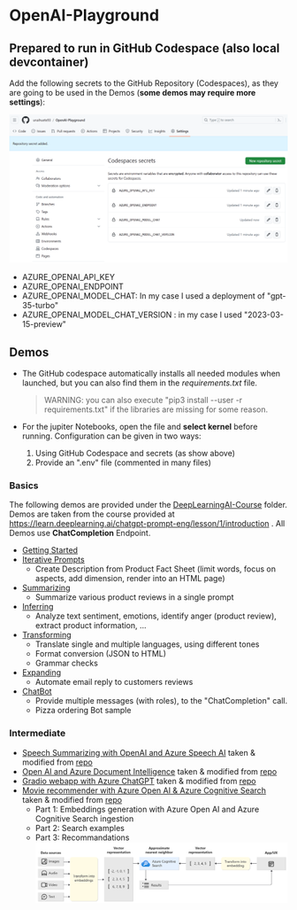 # OpenAI-Playground

## Prepared to run in GitHub Codespace (also local devcontainer)

Add the following secrets to the GitHub Repository (Codespaces), as they are going to be used in the Demos (**some demos may require more settings**):

![Alt text](Settings.png)

- AZURE_OPENAI_API_KEY
- AZURE_OPENAI_ENDPOINT
- AZURE_OPENAI_MODEL_CHAT: In my case I used a deployment of "gpt-35-turbo"
- AZURE_OPENAI_MODEL_CHAT_VERSION : in my case I used "2023-03-15-preview"

## Demos 

- The GitHub codespace automatically installs all needed modules when launched, but you can also find them in the *requirements.txt* file.
    > WARNING: you can also execute "pip3 install --user -r requirements.txt" if the libraries are missing for some reason.
- For the jupiter Notebooks, open the file and **select kernel** before running. Configuration can be given in two ways:

    1. Using GitHub Codespace and secrets (as show above)
    2. Provide an ".env" file (commented in many files)

### Basics 

The following demos are provided under the [DeepLearningAI-Course](OpenAI/DeepLearningAI-Course) folder. Demos are taken from the course provided at https://learn.deeplearning.ai/chatgpt-prompt-eng/lesson/1/introduction . All Demos use **ChatCompletion** Endpoint. 

- [Getting Started](OpenAI/DeepLearningAI-Course/l2-guidelines.ipynb)
- [Iterative Prompts](OpenAI/DeepLearningAI-Course/l3-iterative-prompt-development.ipynb)
    - Create Description from Product Fact Sheet (limit words, focus on aspects, add dimension, render into an HTML page)
- [Summarizing](OpenAI/DeepLearningAI-Course/l4-summarizing.ipynb)
    - Summarize various product reviews in a single prompt
- [Inferring](OpenAI/DeepLearningAI-Course/l5-inferring.ipynb)
    - Analyze text sentiment, emotions, identify anger (product review), extract product information, ...
- [Transforming](OpenAI/DeepLearningAI-Course/l6-transforming.ipynb)
    - Translate single and multiple languages, using different tones
    - Format conversion (JSON to HTML)
    - Grammar checks
- [Expanding](OpenAI/DeepLearningAI-Course/l7-expanding.ipynb)
    - Automate email reply to customers reviews
- [ChatBot](OpenAI/DeepLearningAI-Course/l8-chatbot.ipynb)
    - Provide multiple messages (with roles), to the "ChatCompletion" call.
    - Pizza ordering Bot sample

### Intermediate

- [Speech Summarizing with OpenAI and Azure Speech AI](OpenAI/Speech-Summarize/Speech-summarizing.ipynb) taken & modified from [repo](https://github.com/retkowsky/Azure-OpenAI-demos/blob/main/Azure%20Open%20AI%20quick%20demos)
- [Open AI and Azure Document Intelligence](OpenAI/Document-Intelligence/Document-Intelligence.ipynb) taken & modified from [repo](https://github.com/retkowsky/Azure-OpenAI-demos/blob/main/Azure%20Open%20AI%20quick%20demos)
- [Gradio webapp with Azure ChatGPT]() taken & modified from [repo](https://github.com/retkowsky/Azure-OpenAI-demos/blob/main/Azure%20Open%20AI%20quick%20demos)
- [Movie recommender with Azure Open AI & Azure Cognitive Search]() taken & modified from [repo](https://github.com/retkowsky/Azure-OpenAI-demos/blob/main/Azure%20Open%20AI%20quick%20demos)
    - Part 1:  Embeddings generation with Azure Open AI and Azure Cognitive Search ingestion
    - Part 2: Search examples
    - Part 3: Recommandations
    ![Movie Recommender](OpenAI/Movie-recommender/architecture.png)